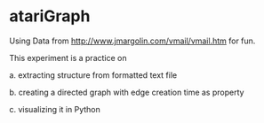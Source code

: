 # atariGraph
Using Data from http://www.jmargolin.com/vmail/vmail.htm for fun.

This experiment is a practice on 

a. extracting structure from formatted text file

b. creating a directed graph with edge creation time as property

c. visualizing it in Python

